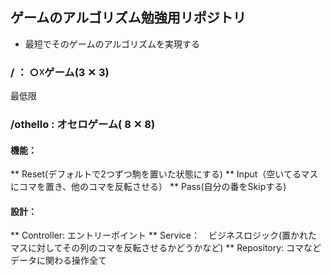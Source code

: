 ## ゲームのアルゴリズム勉強用リポジトリ

* 最短でそのゲームのアルゴリズムを実現する

### / ： ○☓ゲーム(3 ✕ 3)
最低限

### /othello : オセロゲーム( 8 ✕ 8)

#### 機能：
** Reset(デフォルトで2つずつ駒を置いた状態にする)
** Input（空いてるマスにコマを置き、他のコマを反転させる）
** Pass(自分の番をSkipする)

#### 設計：
** Controller: エントリーポイント
** Service：　ビジネスロジック(置かれたマスに対してその列のコマを反転させるかどうかなど)
** Repository: コマなどデータに関わる操作全て
